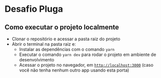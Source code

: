 # Desafio Pluga

## Como executar o projeto localmente

- Clonar o repositório e acessar a pasta raiz do projeto
- Abrir o terminal na pasta raiz e:
  - Instalar as dependências com o comando `yarn`
  - Executar o comando `yarn dev` para rodar o projeto em ambiente de desenvolvimento
  - Acessar o projeto no navegador, em [`http://localhost:3000`](http://localhost:3000) (caso você não tenha nenhum outro app usando esta porta)